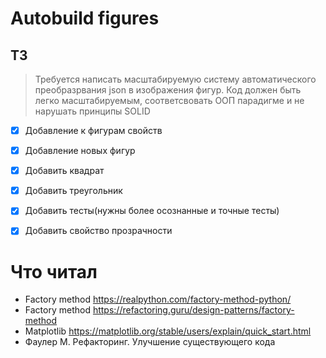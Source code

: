 # Autobuild figures

## TЗ
> Требуется написать масштабируемую систему автоматического преобразрвания json в изображения фигур.
> Код должен быть легко масштабируемым, соответсвовать ООП парадигме и не нарушать принципы SOLID

- [x] Добавление к фигурам свойств
- [x] Добавление новых фигур


- [x] Добавить квадрат
- [x] Добавить треугольник
- [x] Добавить тесты(нужны более осознанные и точные тесты)
- [x] Добавить свойство прозрачности

# Что читал
- Factory method https://realpython.com/factory-method-python/
- Factory method https://refactoring.guru/design-patterns/factory-method
- Matplotlib https://matplotlib.org/stable/users/explain/quick_start.html
- Фаулер М. Рефакторинг. Улучшение существующего кода
